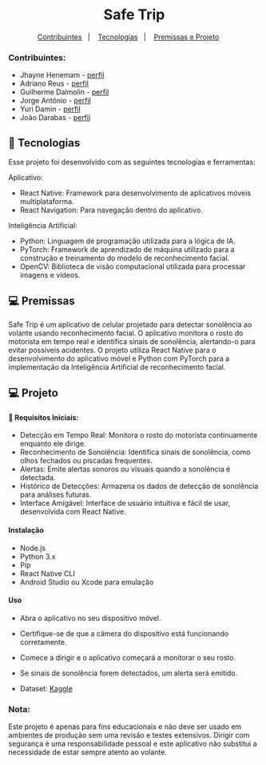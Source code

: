 <h1 align="center"> Safe Trip </h1>

<p align="center">
  <a HREF="#-integrantes">Contribuintes</a>&nbsp;&nbsp;&nbsp;|&nbsp;&nbsp;&nbsp;
  <a href="#-tecnologias">Tecnologias</a>&nbsp;&nbsp;&nbsp;|&nbsp;&nbsp;&nbsp;
  <a href="#-projeto">Premissas e Projeto</a>&nbsp;&nbsp;&nbsp;&nbsp;&nbsp;&nbsp;
</p>

### Contribuintes:
- Jhayne Henemam - [perfil](https://github.com/JhayneK)
- Adriano Reus - [perfil](https://github.com/JhayneK)
- Guilherme Dalmolin - [perfil](https://github.com/JhayneK)
- Jorge Antônio - [perfil](https://github.com/JhayneK)
- Yuri Damin - [perfil](https://github.com/JhayneK)
- João Darabas - [perfil](https://github.com/JhayneK)

## 🚀 Tecnologias

Esse projeto foi desenvolvido com as seguintes tecnologias e ferramentas:

Aplicativo:
- React Native: Framework para desenvolvimento de aplicativos móveis multiplataforma.
- React Navigation: Para navegação dentro do aplicativo.

Inteligência Artificial:
- Python: Linguagem de programação utilizada para a lógica de IA.
- PyTorch: Framework de aprendizado de máquina utilizado para a construção e treinamento do modelo de reconhecimento facial.
- OpenCV: Biblioteca de visão computacional utilizada para processar imagens e vídeos.
  
## 💻 Premissas

Safe Trip é um aplicativo de celular projetado para detectar sonolência ao volante usando reconhecimento facial. O aplicativo monitora o rosto do motorista em tempo real e identifica sinais de sonolência, alertando-o para evitar possíveis acidentes. O projeto utiliza React Native para o desenvolvimento do aplicativo móvel e Python com PyTorch para a implementação da Inteligência Artificial de reconhecimento facial.


## 💻 Projeto

#### 💎 Requisitos Iniciais: 

- Detecção em Tempo Real: Monitora o rosto do motorista continuamente enquanto ele dirige.
- Reconhecimento de Sonolência: Identifica sinais de sonolência, como olhos fechados ou piscadas frequentes.
- Alertas: Emite alertas sonoros ou visuais quando a sonolência é detectada.
- Histórico de Detecções: Armazena os dados de detecção de sonolência para análises futuras.
- Interface Amigável: Interface de usuário intuitiva e fácil de usar, desenvolvida com React Native.

#### Instalação
- Node.js
- Python 3.x
- Pip
- React Native CLI
- Android Studio ou Xcode para emulação


#### Uso
- Abra o aplicativo no seu dispositivo móvel.
- Certifique-se de que a câmera do dispositivo está funcionando corretamente.
- Comece a dirigir e o aplicativo começará a monitorar o seu rosto.
- Se sinais de sonolência forem detectados, um alerta será emitido.

- Dataset: [Kaggle](https://www.kaggle.com/datasets/dheerajperumandla/drowsiness-dataset)


### Nota: 
Este projeto é apenas para fins educacionais e não deve ser usado em ambientes de produção sem uma revisão e testes extensivos. Dirigir com segurança é uma responsabilidade pessoal e este aplicativo não substitui a necessidade de estar sempre atento ao volante.

